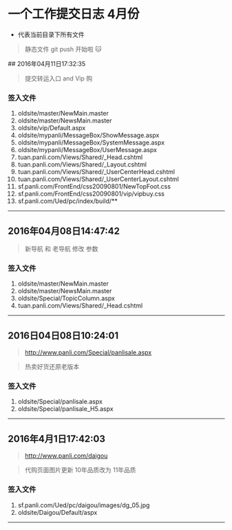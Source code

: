 # 一个工作提交日志 4月份

* 代表当前目录下所有文件

> 静态文件 git push 开始啦 :cat:

## 2016年04月11日17:32:35

> 提交转运入口 and Vip 购

### 签入文件

1. oldsite/master/NewMain.master
2. oldsite/master/NewsMain.master
3. oldsite/vip/Default.aspx
4. oldsite/mypanli/MessageBox/ShowMessage.aspx
4. oldsite/mypanli/MessageBox/SystemMessage.aspx
4. oldsite/mypanli/MessageBox/UserMessage.aspx
4. tuan.panli.com/Views/Shared/_Head.cshtml
4. tuan.panli.com/Views/Shared/_Layout.cshtml
4. tuan.panli.com/Views/Shared/_UserCenterHead.cshtml
4. tuan.panli.com/Views/Shared/_UserCenterLayout.cshtml
4. sf.panli.com/FrontEnd/css20090801/NewTopFoot.css
6. sf.panli.com/FrontEnd/css20090801/vip/vipbuy.css
7. sf.panli.com/Ued/pc/index/build/**

---


## 2016年04月08日14:47:42

> 新导航 和 老导航 修改 参数


### 签入文件

1. oldsite/master/NewMain.master
2. oldsite/master/NewsMain.master
3. oldsite/Special/TopicColumn.aspx
4. tuan.panli.com/Views/Shared/_Head.cshtml

---

## 2016日04日08日10:24:01

>http://www.panli.com/Special/panlisale.aspx

> 热卖好货还原老版本


### 签入文件

1. oldsite/Special/panlisale.aspx
1. oldsite/Special/panlisale_H5.aspx





----


## 2016年4月1日17:42:03

> http://www.panli.com/daigou 

> 代购页面图片更新  10年品质改为 11年品质


### 签入文件

1. sf.panli.com/Ued/pc/daigou/images/dg_05.jpg
2. oldsite/Daigou/Default/aspx


---